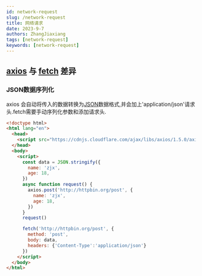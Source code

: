 ```yaml
---
id: network-request
slug: /network-request
title: 网络请求
date: 2023-9-7
authors: ZhangJiaxiang
tags: [network-request]
keywords: [network-request]
---
```


## [axios](https://axios-http.com/) 与 [fetch](https://developer.mozilla.org/en-US/docs/Web/API/fetch) 差异
### JSON数据序列化
axios 会自动将传入的数据转换为[JSON](https://developer.mozilla.org/en-US/docs/Learn/JavaScript/Objects/JSON)数据格式,并会加上'application/json'请求头.fetch需要手动序列化参数和添加请求头.
```html
<!doctype html>
<html lang="en">
  <head>
    <script src="https://cdnjs.cloudflare.com/ajax/libs/axios/1.5.0/axios.min.js"></script>
  </head>
  <body>
    <script>
      const data = JSON.stringify({
        name: 'zjx',
        age: 18,
      })
      async function request() {
        axios.post('http://httpbin.org/post', {
          name: 'zjx',
          age: 18,
        })
      }
      request()

      fetch('http://httpbin.org/post', {
        method: 'post',
        body: data,
        headers: {'Content-Type':'application/json'}
      })
    </script>
  </body>
</html>
``` 

